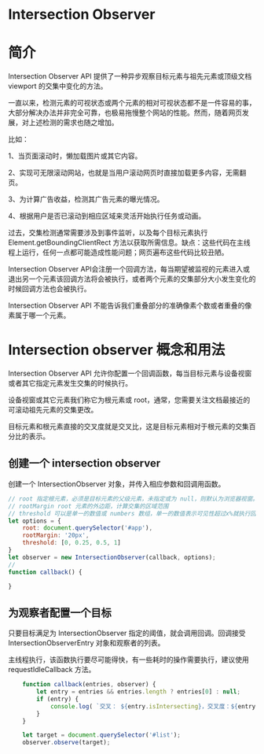 # Intersection Observer

# 简介

Intersection Observer API 提供了一种异步观察目标元素与祖先元素或顶级文档 viewport 的交集中变化的方法。

一直以来，检测元素的可视状态或两个元素的相对可视状态都不是一件容易的事，大部分解决办法并非完全可靠，也极易拖慢整个网站的性能。然而，随着网页发展，对上述检测的需求也随之增加。

比如：

1、当页面滚动时，懒加载图片或其它内容。

2、实现可无限滚动网站，也就是当用户滚动网页时直接加载更多内容，无需翻页。

3、为计算广告收益，检测其广告元素的曝光情况。

4、根据用户是否已滚动到相应区域来灵活开始执行任务或动画。

过去，交集检测通常需要涉及到事件监听，以及每个目标元素执行 Element.getBoundingClientRect 方法以获取所需信息。缺点：这些代码在主线程上运行，任何一点都可能造成性能问题；网页遍布这些代码比较丑陋。

Intersection Observer API会注册一个回调方法，每当期望被监视的元素进入或退出另一个元素该回调方法将会被执行，或者两个元素的交集部分大小发生变化的时候回调方法也会被执行。

Intersection Observer API 不能告诉我们重叠部分的准确像素个数或者重叠的像素属于哪一个元素。

# Intersection observer 概念和用法

Intersection Observer API 允许你配置一个回调函数，每当目标元素与设备视窗或者其它指定元素发生交集的时候执行。

设备视窗或其它元素我们称它为根元素或 root，通常，您需要关注文档最接近的可滚动祖先元素的交集更改。

目标元素和根元素直接的交叉度就是交叉比，这是目标元素相对于根元素的交集百分比的表示。

## 创建一个 intersection observer

创建一个 IntersectionObserver 对象，并传入相应参数和回调用函数。

``` js
// root 指定根元素，必须是目标元素的父级元素，未指定或为 null，则默认为浏览器视窗。
// rootMargin root 元素的外边距，计算交集的区域范围
// threshold 可以是单一的数值或 numbers 数组，单一的数值表示可见性超过x%就执行回调，[0,0,25,0.5,1]表示达到每个数字就会执行一次回调，默认为 0。
let options = {
    root: document.querySelector('#app'),
    rootMargin: '20px',
    threshold: [0, 0.25, 0.5, 1]
}
let observer = new IntersectionObserver(callback, options);
//
function callback() {

}
```

## 为观察者配置一个目标

只要目标满足为 IntersectionObserver 指定的阈值，就会调用回调。回调接受 IntersectionObserverEntry 对象和观察者的列表。

主线程执行，该函数执行要尽可能得快，有一些耗时的操作需要执行，建议使用 requestIdleCallback 方法。

``` js
    function callback(entries, observer) {
        let entry = entries && entries.length ? entries[0] : null;
        if (entry) {
            console.log( `交叉： ${entry.isIntersecting}，交叉度：${entry.intersectionRatio}，观察对象：${entry.target}` );
        }
    }

    let target = document.querySelector('#list');
    observer.observe(target);
```


